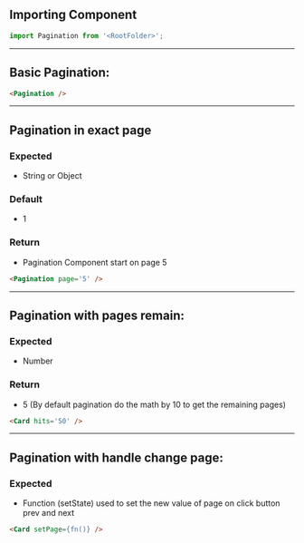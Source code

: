 ## Importing Component

```js static
import Pagination from '<RootFolder>';
```

<hr/>

## Basic Pagination:

```html
<Pagination />
```

<hr/>

## Pagination in exact page

### Expected
- String or Object

### Default
- 1

### Return
- Pagination Component start on page 5

```html
<Pagination page='5' />
```

<hr/>

## Pagination with pages remain:

### Expected

- Number 

### Return
- 5 (By default pagination do the math by 10 to get the remaining pages)

```html
<Card hits='50' />
```

<hr/>

## Pagination with handle change page:

### Expected

- Function (setState) used to set the new value of page on click button prev and next


```html
<Card setPage={fn()} />
```
